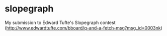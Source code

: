 slopegraph
==========

My submission to Edward Tufte's Slopegraph contest (http://www.edwardtufte.com/bboard/q-and-a-fetch-msg?msg_id=0003nk)
